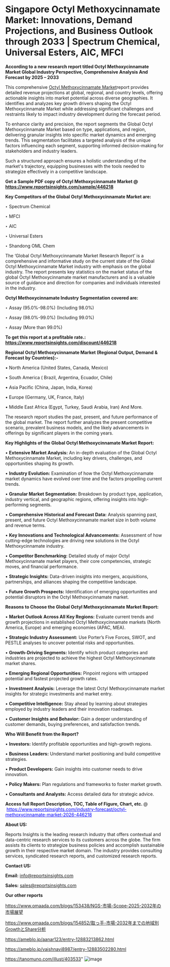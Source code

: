# Singapore Octyl Methoxycinnamate Market: Innovations, Demand Projections, and Business Outlook through 2033 | Spectrum Chemical, Universal Esters, AIC, MFCI

<strong>According to a new research report titled Octyl Methoxycinnamate Market Global Industry Perspective, Comprehensive Analysis And Forecast by 2025 – 2033</strong>

This comprehensive <a href=https://www.reportsinsights.com/sample/446218>Octyl Methoxycinnamate Market</a>report provides detailed revenue projections at global, regional, and country levels, offering actionable insights into market potential across diverse geographies. It identifies and analyzes key growth drivers shaping the Octyl Methoxycinnamate Market while addressing significant challenges and restraints likely to impact industry development during the forecast period.

To enhance clarity and precision, the report segments the Global Octyl Methoxycinnamate Market based on type, applications, and region, delivering granular insights into specific market dynamics and emerging trends. This segmentation facilitates a targeted analysis of the unique factors influencing each segment, supporting informed decision-making for stakeholders and industry leaders.

Such a structured approach ensures a holistic understanding of the market's trajectory, equipping businesses with the tools needed to strategize effectively in a competitive landscape.

<strong>Get a Sample PDF copy of Octyl Methoxycinnamate Market </strong><strong>@<a href=https://www.reportsinsights.com/sample/446218 style=color:#0000ff;> https://www.reportsinsights.com/sample/446218</a></strong></font>

<strong>Key Competitors of the Global Octyl Methoxycinnamate Market are:</strong>

‣ Spectrum Chemical

‣ MFCI

‣ AIC

‣ Universal Esters

‣ Shandong OML Chem

The ‘Global Octyl Methoxycinnamate Market Research Report’ is a comprehensive and informative study on the current state of the Global Octyl Methoxycinnamate Market industry with emphasis on the global industry. The report presents key statistics on the market status of the global Octyl Methoxycinnamate market manufacturers and is a valuable source of guidance and direction for companies and individuals interested in the industry.

<strong>Octyl Methoxycinnamate Industry Segmentation covered are:</strong>

‣ Assay (95.0%-98.0%) (Including 98.0%)

‣ Assay (98.0%-99.0%) (Including 99.0%)

‣ Assay (More than 99.0%)

<strong>To get this report at a profitable rate.: <a href=https://www.reportsinsights.com/discount/446218 style=color:#0000ff;>https://www.reportsinsights.com/discount/446218</a></strong></font>

<strong>Regional Octyl Methoxycinnamate Market (Regional Output, Demand &amp; Forecast by Countries):-</strong>

• North America (United States, Canada, Mexico)

• South America ( Brazil, Argentina, Ecuador, Chile)

• Asia Pacific (China, Japan, India, Korea)

• Europe (Germany, UK, France, Italy)

• Middle East Africa (Egypt, Turkey, Saudi Arabia, Iran) And More.

The research report studies the past, present, and future performance of the global market. The report further analyzes the present competitive scenario, prevalent business models, and the likely advancements in offerings by significant players in the coming years.

<strong>Key Highlights of the Global Octyl Methoxycinnamate Market Report:</strong>

• <strong>Extensive Market Analysis:</strong> An in-depth evaluation of the Global Octyl Methoxycinnamate Market, including key drivers, challenges, and opportunities shaping its growth.

• <strong>Industry Evolution:</strong> Examination of how the Octyl Methoxycinnamate market dynamics have evolved over time and the factors propelling current trends.

• <strong>Granular Market Segmentation:</strong> Breakdown by product type, application, industry vertical, and geographic regions, offering insights into high-performing segments.

• <strong>Comprehensive Historical and Forecast Data:</strong> Analysis spanning past, present, and future Octyl Methoxycinnamate market size in both volume and revenue terms.

• <strong>Key Innovations and Technological Advancements:</strong> Assessment of how cutting-edge technologies are driving new solutions in the Octyl Methoxycinnamate industry.

• <strong>Competitor Benchmarking:</strong> Detailed study of major Octyl Methoxycinnamate market players, their core competencies, strategic moves, and financial performance.

• <strong>Strategic Insights:</strong> Data-driven insights into mergers, acquisitions, partnerships, and alliances shaping the competitive landscape.

• <strong>Future Growth Prospects:</strong> Identification of emerging opportunities and potential disruptors in the Octyl Methoxycinnamate market.

<strong>Reasons to Choose the Global Octyl Methoxycinnamate Market Report:</strong>

• <strong>Market Outlook Across All Key Regions:</strong> Evaluate current trends and growth projections in established Octyl Methoxycinnamate markets (North America, Europe) and emerging economies (APAC, MEA).

• <strong>Strategic Industry Assessment:</strong> Use Porter’s Five Forces, SWOT, and PESTLE analyses to uncover potential risks and opportunities.

• <strong>Growth-Driving Segments:</strong> Identify which product categories and industries are projected to achieve the highest Octyl Methoxycinnamate market shares.

• <strong>Emerging Regional Opportunities:</strong> Pinpoint regions with untapped potential and fastest projected growth rates.

• <strong>Investment Analysis:</strong> Leverage the latest Octyl Methoxycinnamate market insights for strategic investments and market entry.

• <strong>Competitive Intelligence:</strong> Stay ahead by learning about strategies employed by industry leaders and their innovation roadmaps.

• <strong>Customer Insights and Behavior:</strong> Gain a deeper understanding of customer demands, buying preferences, and satisfaction trends.

<strong>Who Will Benefit from the Report?</strong>

• <strong>Investors:</strong> Identify profitable opportunities and high-growth regions.

• <strong>Business Leaders:</strong> Understand market positioning and build competitive strategies.

• <strong>Product Developers:</strong> Gain insights into customer needs to drive innovation.

• <strong>Policy Makers:</strong> Plan regulations and frameworks to foster market growth.

• <strong>Consultants and Analysts:</strong> Access detailed data for strategic advice.
</ul>
<strong>Access full Report Description, TOC, Table of Figure, Chart, etc. </strong>@  <a href=https://www.reportsinsights.com/industry-forecast/octyl-methoxycinnamate-market-2026-446218 style=color:#0000ff;>https://www.reportsinsights.com/industry-forecast/octyl-methoxycinnamate-market-2026-446218</a></font>

<strong><strong>About US</strong>:</strong>

Reports Insights is the leading research industry that offers contextual and data-centric research services to its customers across the globe. The firm assists its clients to strategize business policies and accomplish sustainable growth in their respective market domain. The industry provides consulting services, syndicated research reports, and customized research reports.

<strong>Contact US:</strong>

<p class=""""><b>Email:</b> <a href=mailto:info@reportsinsights.com>info@reportsinsights.com</a></p>
<p class=""""><b>Sales:</b> <a href=mailto:sales@reportsinsights.com>sales@reportsinsights.com</a></p>

<strong>Our other reports</strong>

<a href=https://www.omaada.com/blogs/153438/NGS-市場-Scope-2025-2032年の市場展望>https://www.omaada.com/blogs/153438/NGS-市場-Scope-2025-2032年の市場展望</a>

<a href=https://www.omaada.com/blogs/154852/取っ手-市場-2032年までの地域別GrowthとShare分析>https://www.omaada.com/blogs/154852/取っ手-市場-2032年までの地域別GrowthとShare分析</a>

<a href=https://ameblo.jp/aanar123/entry-12883213862.html>https://ameblo.jp/aanar123/entry-12883213862.html</a>

<a href=https://ameblo.jp/vaishnavi8987/entry-12883502280.html>https://ameblo.jp/vaishnavi8987/entry-12883502280.html</a>

<a href=https://tanomuno.com/illust/403533>https://tanomuno.com/illust/403533</a>"
![image](https://github.com/user-attachments/assets/abb3b1e6-1519-4604-ad37-91369e9a11e3)
